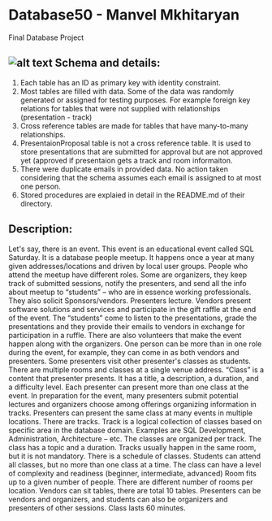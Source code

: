 # Database50 - Manvel Mkhitaryan
Final Database Project

![alt text](https://github.com/spring440/Database50/blob/master/diagram.png)
Schema and details:
-------------------
1) Each table has an ID as primary key with identity constraint.
2) Most tables are filled with data. Some of the data was randomly generated or assigned for testing purposes. For example foreign key relations for tables that were not supplied with relationships (presentation - track)
3) Cross reference tables are made for tables that have many-to-many relationships.
4) PresentaionProposal table is not a cross reference table. It is used to store presentations that are submitted for approval but are not approved yet (approved if presentaion gets a track and room informaiton.
5) There were duplicate emails in provided data. No action taken considering that the schema assumes each email is assigned to at most one person.
6) Stored procedures are explaied in detail in the README.md of their directory.

Description:
-------------------
Let's say, there is an event. This event is an educational event called  SQL Saturday. It is a database people meetup. It happens once a year at many given addresses/locations and driven by local user groups.
People who attend the meetup have different roles. Some are organizers, they keep track of submitted sessions, notify the presenters, and send all the info about meetup to “students” – who are in essence working professionals. They also solicit Sponsors/vendors.
 Presenters lecture. 
Vendors present software solutions and services and participate in the gift raffle at the end of the event. 
The “students” come to listen to the presentations, grade the presentations and they provide their emails to vendors in exchange for participation in a ruffle.
There are also volunteers that make the event happen along with the organizers.
 One person can be more than in one role during the event, for example, they can come in as both vendors and presenters.
Some presenters visit other presenter's classes as students.
There are multiple rooms and classes at a single venue address. 
“Class” is a content that presenter presents. It has a title, a description, a duration, and a difficulty level.
Each presenter can present more than one class at the event.
In preparation for the event, many presenters submit potential lectures and organizers choose among offerings organizing information in tracks.
Presenters can present the same class at many events in multiple locations.
There are tracks. Track is a logical collection of classes based on specific area in the database domain.  Examples are SQL Development, Administration, Architecture – etc. The classes are organized per track. The class has a topic and a duration.  Tracks usually happen in the same room, but it is not mandatory.
There is a schedule of classes.
Students can attend all classes, but no more than one class at a time.
The class can have a level of complexity and readiness (beginner, intermediate, advanced)
Room fits up to a given number of people.
There are different number of rooms per location.
Vendors can sit tables, there are total 10 tables.
Presenters can be vendors and organizers, and students can also be organizers and presenters of other sessions.
Class lasts 60 minutes.
